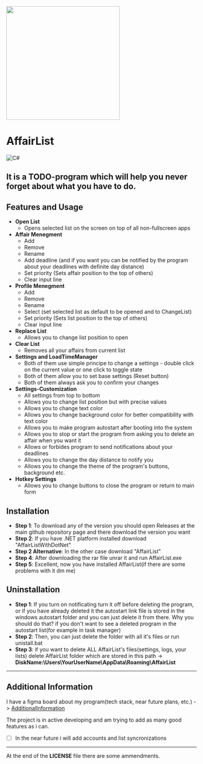 <img src="https://i.postimg.cc/W3F1nRj5/Affair-List-Logo.png" width="300" height="300">

# AffairList

![C#](https://img.shields.io/badge/.NET-purple)

## It is a TODO-program which will help you never forget about what you have to do.

## Features and Usage
  * __Open List__
    * Opens selected list on the screen on top of all non-fullscreen apps
  * __Affair Menegment__
    * Add
    * Remove
    * Rename
    * Add deadline (and if you want you can be notified by the program about your deadlines with definite day distance)
    * Set priority (Sets affair position to the top of others)
    * Clear input line
  * __Profile Menegment__ 
    * Add
    * Remove
    * Rename
    * Select (set selected list as default to be opened and to ChangeList)
    * Set priority (Sets list position to the top of others)
    * Clear input line
  * __Replace List__ 
    * Allows you to change list position to open
  * __Clear List__
    * Removes all your affairs from current list
  * __Settings and LoadTimeManager__
    * Both of them use simple principe to change a settings - double click on the current value or one click to toggle state
    * Both of them allow you to set base settings (Reset button)
    * Both of them always ask you to confirm your changes
  * __Settings-Customization__
    * All settings from top to bottom
    * Allows you to change list position but with precise values
    * Allows you to change text color
    * Allows you to change background color for better compatibility with text color
    * Allows you to make program autostart after booting into the system
    * Allows you to stop or start the program from asking you to delete an affair when you want it
    * Allows or forbides program to send notifications about your deadlines
    * Allows you to change the day distance to notify you
    * Allows you to change the theme of the program's buttons, background etc.
  * __Hotkey Settings__
    * Allows you to change buttons to close the program or return to main form

## Installation
  * __Step 1__: To download any of the version you should open Releases at the main github repository page and there download the version you want
  * __Step 2__: If you have .NET platform installed download "AffairListWithDotNet"
  * __Step 2 Alternative__: In the other case download "AffairList"
  * __Step 4__: After downloading the rar file unrar it and run AffairList.exe
  * __Step 5__: Excellent, now you have installed AffairList(if there are some problems with it dm me)
## Uninstallation
  * __Step 1__: If you turn on notificating turn it off before deleting the program, or if you have already deleted it the autostart link file is stored in the windows autostart folder and you can just delete it from there. Why you should do that? if you don't want to see a deleted program in the autostart list(for example in task manager)
  * __Step 2__: Then, you can just delete the folder with all it's files or run unistall.bat
  * __Step 3__: if you want to delete ALL AffairList's files(settings, logs, your lists) delete AffairList folder which are stored in this path -> __DiskName:\Users\YourUserName\AppData\Roaming\AffairList__
___
## Additional Information
I have a figma board about my program(tech stack, near future plans, etc.) -> [AdditionalInformation](https://www.figma.com/board/vvslo4P5bBi9AcwdXShUim/AffairListPres?node-id=0-1&p=f&t=mmNOrSIPd5xV5Qye-0)

The project is in active developing and am trying to add as many good features as i can.
- [ ] In the near future i will add accounts and list syncronizations
___
At the end of the __LICENSE__ file there are some ammendments.
